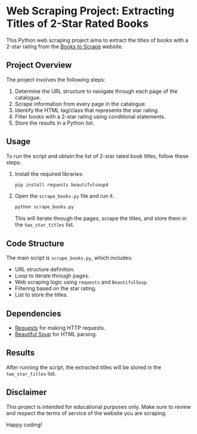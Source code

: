 
# Web Scraping Project: Extracting Titles of 2-Star Rated Books

This Python web scraping project aims to extract the titles of books with a 2-star rating from the [Books to Scrape](http://books.toscrape.com) website.

## Project Overview

The project involves the following steps:

1. Determine the URL structure to navigate through each page of the catalogue.
2. Scrape information from every page in the catalogue.
3. Identify the HTML tag/class that represents the star rating.
4. Filter books with a 2-star rating using conditional statements.
5. Store the results in a Python list.

## Usage

To run the script and obtain the list of 2-star rated book titles, follow these steps:

1. Install the required libraries:

    ```bash
    pip install requests beautifulsoup4
    ```

2. Open the `scrape_books.py` file and run it.

    ```bash
    python scrape_books.py
    ```

   This will iterate through the pages, scrape the titles, and store them in the `two_star_titles` list.

## Code Structure

The main script is `scrape_books.py`, which includes:

- URL structure definition.
- Loop to iterate through pages.
- Web scraping logic using `requests` and `BeautifulSoup`.
- Filtering based on the star rating.
- List to store the titles.

## Dependencies

- [Requests](https://docs.python-requests.org/en/latest/) for making HTTP requests.
- [Beautiful Soup](https://www.crummy.com/software/BeautifulSoup/bs4/doc/) for HTML parsing.

## Results

After running the script, the extracted titles will be stored in the `two_star_titles` list.

## Disclaimer

This project is intended for educational purposes only. Make sure to review and respect the terms of service of the website you are scraping.

Happy coding!
